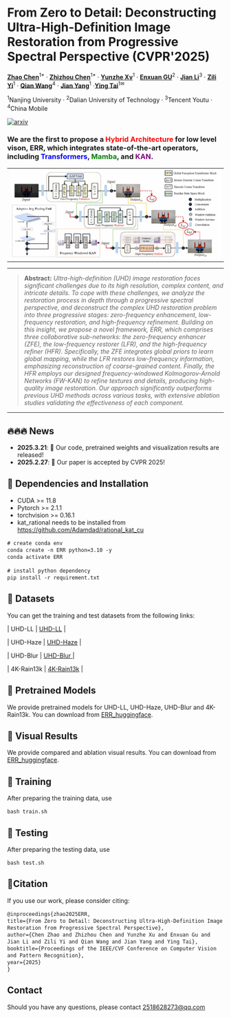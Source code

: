 # From Zero to Detail: Deconstructing Ultra-High-Definition Image Restoration from Progressive Spectral Perspective (CVPR'2025)

[**Zhao Chen**](https://scholar.google.com/citations?hl=zh-CN&user=Uhp3JKgAAAAJ)<sup>1*</sup> · [**Zhizhou Chen**](#)<sup>1*</sup> · [**Yunzhe Xv**](#)<sup>1</sup>  · [**Enxuan GU**](#)<sup>2</sup> · [**Jian Li**](#)<sup>3</sup> · [**Zili Yi**](https://zili-yi.github.io/)<sup>1</sup> · [**Qian Wang**](#)<sup>4</sup> · [**Jian Yang**](https://scholar.google.com/citations?user=6CIDtZQAAAAJ&hl=zh-CN&oi=ao)<sup>1</sup> ·[**Ying Tai**](https://tyshiwo.github.io/)<sup>1✉</sup>

<sup>1</sup>Nanjing University · <sup>2</sup>Dalian University of Technology · <sup>3</sup>Tencent Youtu · <sup>4</sup>China Mobile

[![arxiv](https://img.shields.io/badge/CVPR-Paper-<COLOR>.svg)](https://arxiv.org/abs/2503.13165)

### We are the first to propose a <span style="color:red;">Hybrid Architecture</span> for low level vison, ERR, which integrates state-of-the-art operators, including <span style="color:blue;">Transformers</span>, <span style="color:green;">Mamba</span>, and <span style="color:purple;">KAN</span>.


<table class="center">
  <tr>
    <td width=100% style="border: none"><img src="./assert/overframe.png" style="width:100%"></td>
  </tr>
</table>

<hr />

> **Abstract:** *Ultra-high-definition (UHD) image restoration faces significant challenges due to its high resolution, complex content, and intricate details. To cope with these challenges, we analyze the restoration process in depth through a progressive spectral perspective, and deconstruct the complex UHD restoration problem into three progressive stages: zero-frequency enhancement, low-frequency restoration, and high-frequency refinement. Building on this insight, we propose a novel framework, ERR, which comprises three collaborative sub-networks: the zero-frequency enhancer (ZFE), the low-frequency restorer (LFR), and the high-frequency refiner (HFR). Specifically, the ZFE integrates global priors to learn global mapping, while the LFR restores low-frequency information, emphasizing reconstruction of coarse-grained content. Finally, the HFR employs our designed frequency-windowed Kolmogorov-Arnold Networks (FW-KAN) to refine textures and details, producing high-quality image restoration. Our approach significantly outperforms previous UHD methods across various tasks, with extensive ablation studies validating the effectiveness of each component.* 
<hr />

## 🔥🔥🔥 News ##
- **2025.3.21**: 🍎 Our code, pretrained weights and visualization results are released!
- **2025.2.27**: 🎯 Our paper is accepted by CVPR 2025!

## 📜 Dependencies and Installation
- CUDA >= 11.8
- Pytorch >= 2.1.1
- torchvision >= 0.16.1
- kat_rational needs to be installed from https://github.com/Adamdad/rational_kat_cu
```
# create conda env
conda create -n ERR python=3.10 -y
conda activate ERR

# install python dependency
pip install -r requirement.txt
```


## 🔗 Datasets
You can get the training and test datasets from the following links:
   
| UHD-LL | [UHD-LL](  https://drive.google.com/drive/folders/1IneTwBsSiSSVXGoXQ9_hE1cO2d4Fd4DN  ) | 

| UHD-Haze | [UHD-Haze](   https://drive.google.com/drive/folders/1PVCPkhqU_voPVFZj3FzAtUkJnQnF9lSa  ) | 

| UHD-Blur | [UHD-Blur ](   https://drive.google.com/drive/folders/1O6JYkOELLhpEkirAnxUB2JGWMqgwVvmX ) | 

| 4K-Rain13k | [4K-Rain13k](   https://pan.baidu.com/share/init?surl=Kao-OjWNlgg2Jl0Jtl7e5Q&pwd=spfi  ) | 

## 🔗 Pretrained Models
We provide  pretrained models for UHD-LL, UHD-Haze, UHD-Blur and 4K-Rain13k. You can download from [ERR_huggingface](https://huggingface.co/datasets/Chenzzzzzz/ERR).

## 🔗 Visual Results
We provide compared and ablation  visual results. You can download from [ERR_huggingface](https://huggingface.co/datasets/Chenzzzzzz/ERR).

## 🔑 Training

After preparing the training data, use 
```
bash train.sh
```

## 🔑 Testing

After preparing the testing data, use 
```
bash test.sh
```



## 📖Citation
If you use our work, please consider citing:

  
 
    @inproceedings{zhao2025ERR,
    title={From Zero to Detail: Deconstructing Ultra-High-Definition Image Restoration from Progressive Spectral Perspective},
    author={Chen Zhao and Zhizhou Chen and Yunzhe Xu and Enxuan Gu and Jian Li and Zili Yi and Qian Wang and Jian Yang and Ying Tai},
    booktitle={Proceedings of the IEEE/CVF Conference on Computer Vision and Pattern Recognition},
    year={2025}
    }

## Contact
Should you have any questions, please contact 2518628273@qq.com
 

